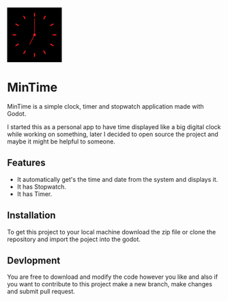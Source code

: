 ![Clock MinTime](icon/mintime.png)
# MinTime

MinTime is a simple clock, timer and stopwatch application made with Godot.

I started this as a personal app to have time displayed like a big digital clock while working on something, later I decided to open source the project and maybe
it might be helpful to someone. 


## Features

- It automatically get's the time and date from the system and displays it.
- It has Stopwatch.
- It has Timer.


## Installation

To get this project to your local machine download the zip file or clone the repository and import the poject into the godot.



## Devlopment

You are free to download and modify the code however you like and also if you want to contribute to this project make a new branch, make changes
and submit pull request.


